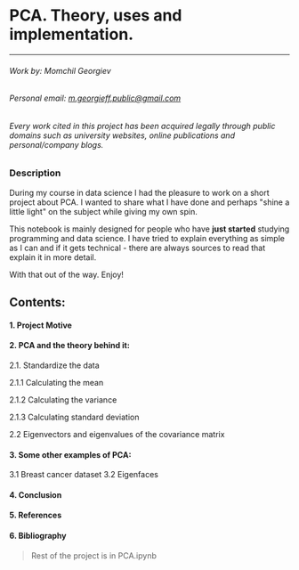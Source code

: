 # PCA. Theory, uses and implementation.

***

###### Work by: Momchil Georgiev

###### Personal email: m.georgieff.public@gmail.com

###### *Every work cited in this project has been acquired legally through public domains such as university websites, online publications and personal/company blogs.*

### Description
During my course in data science I had the pleasure to work on a short project about PCA. I wanted to share what I have done and perhaps "shine a little light" on the subject while giving my own spin. 

This notebook is mainly designed for people who have **just started** studying programming and data science. I have tried to explain everything as simple as I can and if it gets technical - there are always sources to read that explain it in more detail.

With that out of the way. Enjoy!


## Contents:

#### 1. Project Motive
#### 2. PCA and the theory behind it:

2.1. Standardize the data

2.1.1 Calculating the mean

2.1.2 Calculating the variance

2.1.3 Calculating standard deviation 

2.2 Eigenvectors and eigenvalues of the covariance matrix

    
#### 3. Some other examples of PCA:

3.1 Breast cancer dataset
3.2 Eigenfaces

#### 4. Conclusion
    
#### 5. References

#### 6. Bibliography

 
> Rest of the project is in PCA.ipynb
